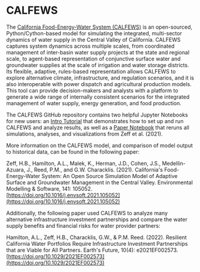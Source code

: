 # CALFEWS

The [California Food-Energy-Water System (CALFEWS)](https://github.com/hbz5000/CALFEWS) is an open-sourced, Python/Cython-based model for simulating the integrated, multi-sector dynamics of water supply in the Central Valley of California. CALFEWS captures system dynamics across multiple scales, from coordinated management of inter-basin water supply projects at the state and regional scale, to agent-based representation of conjunctive surface water and groundwater supplies at the scale of irrigation and water storage districts. Its flexible, adaptive, rules-based representation allows CALFEWS to explore alternative climate, infrastructure, and regulation scenarios, and it is also interoperable with power dispatch and agricultural production models. This tool can provide decision-makers and analysts with a platform to generate a wide range of internally consistent scenarios for the integrated management of water supply, energy generation, and food production.

The CALFEWS GitHub repository contains two helpful Jupyter Notebooks for new users: an [Intro Tutorial](https://github.com/hbz5000/CALFEWS/blob/main/CALFEWS_intro_tutorial.ipynb) that demonstrates how to set up and run CALFEWS and analyze results, as well as a [Paper Notebook](https://github.com/hbz5000/CALFEWS/blob/main/modeling_paper_notebook.ipynb) that reruns all simulations, analyses, and visualizations from Zeff et al. (2021).

More information on the CALFEWS model, and comparison of model output to historical data, can be found in the following paper:

Zeff, H.B., Hamilton, A.L., Malek, K., Herman, J.D., Cohen, J.S., Medellin-Azuara, J., Reed, P.M., and G.W. Characklis. (2021). California's Food-Energy-Water System: An Open Source Simulation Model of Adaptive Surface and Groundwater Management in the Central Valley. Environmental Modelling & Software, 141: 105052. [https://doi.org/10.1016/j.envsoft.2021.105052](https://doi.org/10.1016/j.envsoft.2021.105052)

Additionally, the following paper used CALFEWS to analyze many alternative infrastructure investment partnerships and compare the water supply benefits and financial risks for water provider partners:

Hamilton, A.L., Zeff, H.B., Characklis, G.W., & P.M. Reed. (2022). Resilient California Water Portfolios Require Infrastructure Investment Partnerships that are Viable for All Partners. Earth's Future, 10(4): e2021EF002573. [https://doi.org/10.1029/2021EF002573](https://doi.org/10.1029/2021EF002573)

